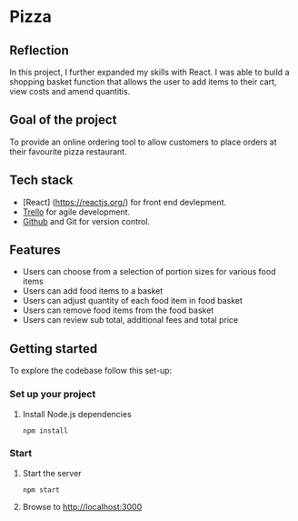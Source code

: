 # Pizza

## Reflection

In this project, I further expanded my skills with React. I was able to build a shopping basket function that allows the user to add items to their cart, view costs and amend quantitis.

## Goal of the project

To provide an online ordering tool to allow customers to place orders at their favourite pizza restaurant.

## Tech stack

- [React] (https://reactjs.org/) for front end devlepment.
- [Trello](https://trello.com) for agile development.
- [Github](https://github.com/) and Git for version control.

## Features

- Users can choose from a selection of portion sizes for various food items
- Users can add food items to a basket
- Users can adjust quantity of each food item in food basket
- Users can remove food items from the food basket
- Users can review sub total, additional fees and total price

## Getting started

To explore the codebase follow this set-up:

### Set up your project

1. Install Node.js dependencies
   ```
   npm install
   ```

### Start

1. Start the server
   ```
   npm start
   ```
2. Browse to [http://localhost:3000](http://localhost:3000)
